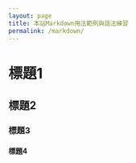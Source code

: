 ```yaml
---
layout: page
title: 本站Markdown用法範例與語法練習
permalink: /markdown/
---
```


# 標題1
## 標題2
### 標題3
#### 標題4

